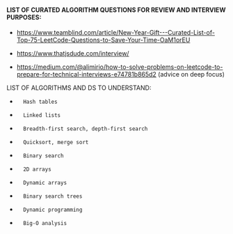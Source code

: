 #### LIST OF CURATED ALGORITHM QUESTIONS FOR REVIEW AND INTERVIEW PURPOSES:

 - https://www.teamblind.com/article/New-Year-Gift---Curated-List-of-Top-75-LeetCode-Questions-to-Save-Your-Time-OaM1orEU

- https://www.thatjsdude.com/interview/

- https://medium.com/@alimirio/how-to-solve-problems-on-leetcode-to-prepare-for-technical-interviews-e74781b865d2 (advice on deep focus)


LIST OF ALGORITHMS AND DS TO UNDERSTAND:

* 		Hash tables
* 		Linked lists
* 		Breadth-first search, depth-first search
* 		Quicksort, merge sort
* 		Binary search
* 		2D arrays
* 		Dynamic arrays
* 		Binary search trees
* 		Dynamic programming
* 		Big-O analysis
